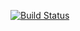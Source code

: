[![Build Status](https://travis-ci.org/m3y/tooo.png?branch=master)](https://travis-ci.org/m3y/tooo)
